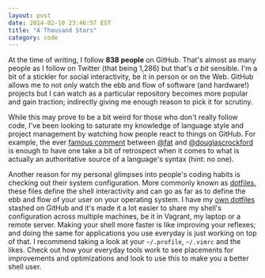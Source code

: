 ```yaml
---
layout: post
date: 2014-02-10 23:46:57 EST
title: "A Thousand Stars"
category: code
---
```


At the time of writing, I follow **838 people** on GitHub. That's almost as
many people as I follow on Twitter (that being 1,286) but that's *a bit*
sensible. I'm a bit of a stickler for social interactivity, be it in person or
on the Web. GitHub allows me to not only watch the ebb and flow of software
(and hardware!) projects but I can watch as a particular repository becomes
more popular and gain traction; indirectly giving me enough reason to pick it
for scrutiny.

While this may prove to be a bit weird for those who don't really follow code,
I've been looking to saturate my knowledge of language style and project
management by watching how people react to things on GitHub. For example, the
ever [famous comment][] between [@fat][] and [@douglascrockford][] is enough to
have one take a bit of retrospect when it comes to what is actually an
authoritative source of a language's syntax (hint: no one).

Another reason for my personal glimpses into people's coding habits is
checking out their system configuration. More commonly known as [dotfiles][],
these files define the shell interactivity and can go as far as to define the
ebb and flow of your user on your operating system. I have my [own dotfiles][]
stashed on GitHub and it's made it a lot easier to share my shell's
configuration across multiple machines, be it in Vagrant, my laptop or a
remote server. Making your shell more faster is like improving your reflexes;
and doing the same for applications you use everyday is just working on top of
that. I recommend taking a look at your `~/.profile`, `~/.vimrc` and the likes.
Check out how your everyday tools work to see placements for improvements and
optimizations and look to use this to make you a better shell user.

[famous comment]: https://github.com/twbs/bootstrap/issues/3057
[@fat]: https://github.com/fat
[@douglascrockford]: https://github.com/douglascrockford
[dotfiles]: http://dotfiles.github.io/
[own dotfiles]: https://github.com/jalcine/dotfiles

